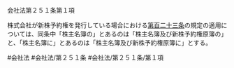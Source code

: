 会社法第２５１条第１項

株式会社が新株予約権を発行している場合における[第百二十三条](会社法＿＿＿＿第１２３条)の規定の適用については、同条中「株主名簿の」とあるのは「株主名簿及び新株予約権原簿の」と、「株主名簿に」とあるのは「株主名簿及び新株予約権原簿に」とする。

#会社法
#会社法/第２５１条
#会社法/第２５１条/第１項
